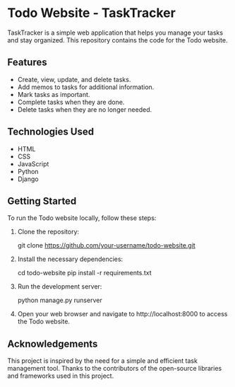 # Todo Website - TaskTracker

TaskTracker is a simple web application that helps you manage your tasks and stay organized. This repository contains the code for the Todo website.

## Features

- Create, view, update, and delete tasks.
- Add memos to tasks for additional information.
- Mark tasks as important.
- Complete tasks when they are done.
- Delete tasks when they are no longer needed.

## Technologies Used

- HTML
- CSS
- JavaScript
- Python
- Django

## Getting Started

To run the Todo website locally, follow these steps:

1. Clone the repository:

   git clone https://github.com/your-username/todo-website.git
   
2. Install the necessary dependencies:

   cd todo-website
   pip install -r requirements.txt
   
3. Run the development server:

   python manage.py runserver
   
4. Open your web browser and navigate to http://localhost:8000 to access the Todo website.


## Acknowledgements

   This project is inspired by the need for a simple and efficient task management tool.
   Thanks to the contributors of the open-source libraries and frameworks used in this project.
